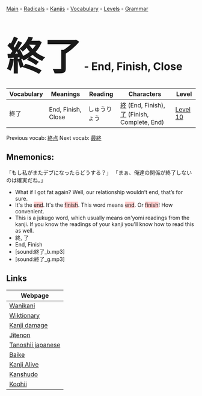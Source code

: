 <style> bigfont {font-size: 100px}</style>
[Main](../README.md) -
[Radicals](../radicals.md) -
[Kanjis](../kanjis.md) -
[Vocabulary](../vocabulary.md) -
[Levels](../levels.md) -
[Grammar](../grammar.md)
# <bigfont> 終了</bigfont> - End, Finish, Close 

| Vocabulary | Meanings | Reading | Characters | Level |
| --- | --- | --- | --- | --- |
| 終了 | End, Finish, Close | しゅうりょう |  [終](../kanjis/終.md) (End, Finish), [了](../kanjis/了.md) (Finish, Complete, End) | [Level 10](../levels/wk_level10.md) |

Previous vocab: [終点](終点.md) Next vocab: [最終](最終.md) 

## Mnemonics:
「もし私がまたデブになったらどうする？」 「まぁ、俺達の関係が終了しないのは確実だね。」
* What if I got fat again?  Well, our relationship wouldn’t end, that’s for sure.
* It's the <span style="background-color:#ffcccb"> end</span>. It's the <span style="background-color:#ffcccb"> finish</span>. This word means <span style="background-color:#ffcccb"> end</span>. Or <span style="background-color:#ffcccb"> finish</span>! How convenient.
* This is a jukugo word, which usually means on'yomi readings from the kanji. If you know the readings of your kanji you'll know how to read this as well.
* 終, 了
* End, Finish
* [sound:終了_b.mp3]
* [sound:終了_g.mp3]


## Links 

| Webpage |
| --- |
| [Wanikani          ](https://www.wanikani.com/kanji/終了) |
| [Wiktionary        ](https://en.wiktionary.org/wiki/終了) |
| [Kanji damage      ](http://www.kanjidamage.com/kanji/search?utf8=✓&q=終了) |
| [Jitenon           ](https://jitenon.com/kanji/終了) |
| [Tanoshii japanese ](https://www.tanoshiijapanese.com/dictionary/kanji.cfm?k=終了) |
| [Baike             ](https://baike.baidu.com/item/終了) |
| [Kanji Alive       ](https://app.kanjialive.com/終了) |
| [Kanshudo          ](https://www.kanshudo.com/searchmn?q=終了) |
| [Koohii            ](https://kanji.koohii.com/study/kanji/終了) |

